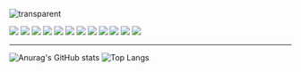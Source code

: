 ![transparent](https://capsule-render.vercel.app/api?type=transparent&fontColor=8f9eff&text=Ga+Young+Yang&height=150&fontSize=60&&desc=Programmer&descAlignY=82&descAlign=67)

<div>
  <img src="https://img.shields.io/badge/Java-007396?style=flat-square&logo=Java&logoColor=white"/></a>
  <img src="https://img.shields.io/badge/HTML5-E34F26?style=flat-square&logo=html5&logoColor=white"/></a>
  <img src="https://img.shields.io/badge/CSS-1572B6?style=flat-square&logo=css3&logoColor=white"/></a>
  <img src="https://img.shields.io/badge/JavaScript-F7DF1E?style=flat-square&logo=javascript&logoColor=white"/></a>
  <img src="https://img.shields.io/badge/Spring-6DB33F?style=flat-square&logo=spring&logoColor=white"/></a>
  <img src="https://img.shields.io/badge/SpringBoot-6DB33F?style=flat-square&logo=springboot&logoColor=white"/></a>
  <img src="https://img.shields.io/badge/Python-3776AB?style=flat-square&logo=python&logoColor=white"/></a>
  <img src="https://img.shields.io/badge/React-61DAFB?style=flat-square&logo=react&logoColor=white"/></a>
  <img src="https://img.shields.io/badge/Node.js-339933?style=flat-square&logo=nodedotjs&logoColor=white"/></a>
  <img src="https://img.shields.io/badge/Android-3DDC84?style=flat-square&logo=android&logoColor=white"/></a>
  <img src="https://img.shields.io/badge/Adobephotoshop-31A8FF?style=flat-square&logo=adobephotoshop&logoColor=white"/></a>
  <img src="https://img.shields.io/badge/Adobeillustrator-FF9A00?style=flat-square&logo=adobeillustrator&logoColor=white"/></a>
</div>

<hr>

![Anurag's GitHub stats](https://github-readme-stats.vercel.app/api?username=dana0221&show_icons=true&theme=onedark)
![Top Langs](https://github-readme-stats.vercel.app/api/top-langs/?username=dana0221&layout=compact&theme=onedark)
